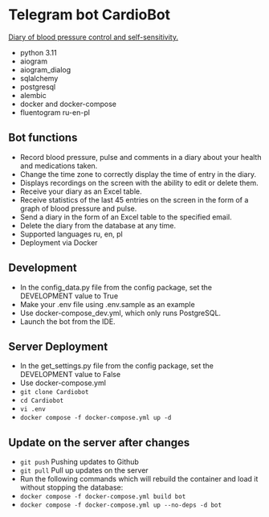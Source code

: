 # Telegram bot CardioBot

[Diary of blood pressure control and self-sensitivity.](https://t.me/Cardio100Bot)

- python 3.11
- aiogram
- aiogram_dialog
- sqlalchemy
- postgresql
- alembic
- docker and docker-compose
- fluentogram ru-en-pl 


## Bot functions

- Record blood pressure, pulse and comments in a diary about your health and medications taken.
- Change the time zone to correctly display the time of entry in the diary.
- Displays recordings on the screen with the ability to edit or delete them.
- Receive your diary as an Excel table.
- Receive statistics of the last 45 entries on the screen in the form of a graph of blood pressure and pulse.
- Send a diary in the form of an Excel table to the specified email.
- Delete the diary from the database at any time.
- Supported languages ru, en, pl
- Deployment via Docker

## Development

- In the config_data.py file from the config package, set the DEVELOPMENT value to True
- Make your .env file using .env.sample as an example
- Use docker-compose_dev.yml, which only runs PostgreSQL.
- Launch the bot from the IDE.

## Server Deployment

- In the get_settings.py file from the config package, set the DEVELOPMENT value to False
- Use docker-compose.yml
- `git clone Cardiobot`
- `cd Cardiobot`
- `vi .env`
- `docker compose -f docker-compose.yml up -d`

## Update on the server after changes

- `git push`  Pushing updates to Github
- `git pull`  Pull up updates on the server
- Run the following commands which will rebuild the container and load it without stopping the database:
- `docker compose -f docker-compose.yml build bot`
- `docker compose -f docker-compose.yml up --no-deps -d bot`